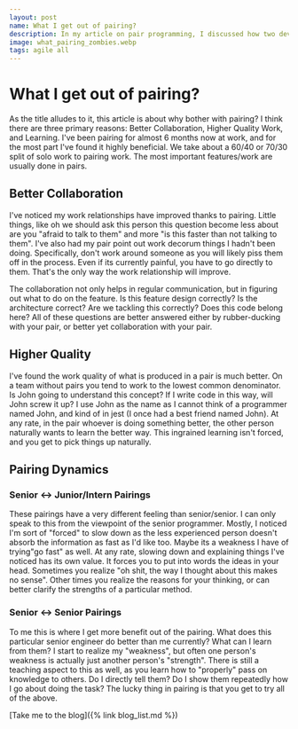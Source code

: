 ```yaml
---
layout: post
name: What I get out of pairing?
description: In my article on pair programming, I discussed how two developers work together, with one coding and the other reviewing. Benefits include improved code quality, knowledge sharing, and enhanced problem-solving skills. Key learnings are the importance of clear communication, constructive feedback, and diverse perspectives, while challenges include balancing collaboration and managing skill levels.
image: what_pairing_zombies.webp
tags: agile all
---
```


# What I get out of pairing?

As the title alludes to it, this article is about why bother with pairing? I think there are three primary reasons: Better Collaboration,
Higher Quality Work, and Learning. I've been pairing for almost 6 months now at work, and for the most part I've found it highly beneficial.
We take about a 60/40 or 70/30 split of solo work to pairing work. The most important features/work are usually done in pairs.

## Better Collaboration

I've noticed my work relationships have improved thanks to pairing. Little things, like oh we should ask this person this question become
less about are you "afraid to talk to them" and more "is this faster than not talking to them". I've also had my pair point out work decorum
things I hadn't been doing. Specifically, don't work around someone as you will likely piss them off in the process. Even if its currently 
painful, you have to go directly to them. That's the only way the work relationship will improve.

The collaboration not only helps in regular communication, but in figuring out what to do on the feature. Is this feature design correctly?
Is the architecture correct? Are we tackling this correctly? Does this code belong here? All of these questions are better answered either by
rubber-ducking with your pair, or better yet collaboration with your pair.

## Higher Quality

I've found the work quality of what is produced in a pair is much better. On a team without pairs you tend to work to the lowest common denominator.
Is John going to understand this concept? If I write code in this way, will John screw it up? I use John as the name as I cannot think of a programmer
named John, and kind of in jest (I once had a best friend named John). At any rate, in the pair whoever is doing something better, the other person naturally
wants to learn the better way. This ingrained learning isn't forced, and you get to pick things up naturally.

## Pairing Dynamics

### Senior <-> Junior/Intern Pairings

These pairings have a very different feeling than senior/senior. I can only speak to this from the viewpoint of the senior programmer. Mostly,
I noticed I'm sort of "forced" to slow down as the less experienced person doesn't absorb the information as fast as I'd like too. Maybe its
a weakness I have of trying"go fast" as well. At any rate, slowing down and explaining things I've noticed has its own value. It forces you to
put into words the ideas in your head. Sometimes you realize "oh shit, the way I thought about this makes no sense". Other times you realize the
reasons for your thinking, or can better clarify the strengths of a particular method.

### Senior <-> Senior Pairings

To me this is where I get more benefit out of the pairing. What does this particular senior engineer do better than me currently? What can
I learn from them? I start to realize my "weakness", but often one person's weakness is actually just another person's "strength". There is still
a teaching aspect to this as well, as you learn how to "properly" pass on knowledge to others. Do I directly tell them? Do I show them repeatedly
how I go about doing the task? The lucky thing in pairing is that you get to try all of the above.

[Take me to the blog]({% link blog_list.md %})
